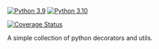 [![Python 3.9](https://img.shields.io/badge/python-3.9-blue.svg)](https://www.python.org/downloads/release/python-360/)
[![Python 3.10](https://img.shields.io/badge/python-3.10-blue.svg)](https://www.python.org/downloads/release/python-3100/)

[![Coverage Status](https://coveralls.io/repos/github/MarcDuQuesne/baffi/badge.svg?branch=main)](https://coveralls.io/github/MarcDuQuesne/baffi?branch=main)


A simple collection of python decorators and utils.
